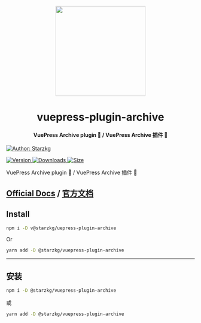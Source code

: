 <!-- markdownlint-disable -->
<p align="center">
  <img width="240" src="https://vuepress-star.shentuzhigang.cn/images/hero.png" style="text-align: center;"/>
</p>
<h1 align="center">vuepress-plugin-archive</h1>
<h4 align="center">VuePress Archive plugin 💌 / VuePress Archive 插件 💌</h4>

[![Author: Starzkg](https://img.shields.io/badge/Author-Starzkg-blue.svg?style=for-the-badge)](https://shentuzhigang.cn)

<!-- markdownlint-restore -->

[![Version](https://img.shields.io/npm/v/@starzkg/vuepress-plugin-archive.svg?style=flat-square&logo=npm) ![Downloads](https://img.shields.io/npm/dm/@starzkg/vuepress-plugin-archive.svg?style=flat-square&logo=npm) ![Size](https://img.shields.io/bundlephobia/min/@starzkg/vuepress-plugin-archive?style=flat-square&logo=npm)](https://www.npmjs.com/package/@starzkg/vuepress-plugin-archive)

VuePress Archive plugin 💌 / VuePress Archive 插件 💌

## [Official Docs](https://vuepress-theme-star.github.io/add-this/) / [官方文档](https://vuepress-theme-star.github.io/add-this/zh/)

## Install

```bash
npm i -D v@starzkg/uepress-plugin-archive
```

Or

```bash
yarn add -D @starzkg/vuepress-plugin-archive
```

---

## 安装

```bash
npm i -D @starzkg/vuepress-plugin-archive
```

或

```bash
yarn add -D @starzkg/vuepress-plugin-archive
```
